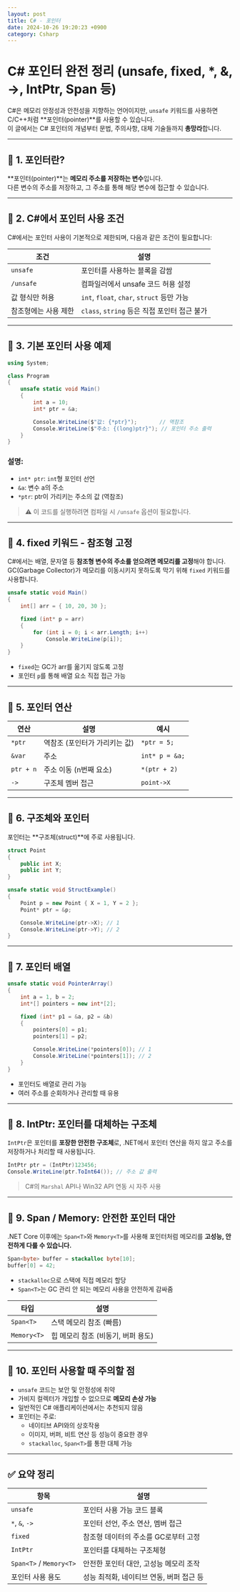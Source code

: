 ```yaml
---
layout: post
title: C# - 포인터
date: 2024-10-26 19:20:23 +0900
category: Csharp
---
```

# C# 포인터 완전 정리 (unsafe, fixed, *, &, ->, IntPtr, Span<T> 등)

C#은 메모리 안정성과 안전성을 지향하는 언어이지만, `unsafe` 키워드를 사용하면 C/C++처럼 **포인터(pointer)**를 사용할 수 있습니다.  
이 글에서는 C# 포인터의 개념부터 문법, 주의사항, 대체 기술들까지 **총망라**합니다.

---

## 🔷 1. 포인터란?

**포인터(pointer)**는 **메모리 주소를 저장하는 변수**입니다.  
다른 변수의 주소를 저장하고, 그 주소를 통해 해당 변수에 접근할 수 있습니다.

---

## 🔷 2. C#에서 포인터 사용 조건

C#에서는 포인터 사용이 기본적으로 제한되며, 다음과 같은 조건이 필요합니다:

| 조건 | 설명 |
|------|------|
| `unsafe` | 포인터를 사용하는 블록을 감쌈 |
| `/unsafe` | 컴파일러에서 unsafe 코드 허용 설정 |
| 값 형식만 허용 | `int`, `float`, `char`, `struct` 등만 가능 |
| 참조형에는 사용 제한 | `class`, `string` 등은 직접 포인터 접근 불가 |

---

## 🔷 3. 기본 포인터 사용 예제

```csharp
using System;

class Program
{
    unsafe static void Main()
    {
        int a = 10;
        int* ptr = &a;

        Console.WriteLine($"값: {*ptr}");       // 역참조
        Console.WriteLine($"주소: {(long)ptr}"); // 포인터 주소 출력
    }
}
```

### 설명:
- `int* ptr`: `int`형 포인터 선언
- `&a`: 변수 a의 주소
- `*ptr`: ptr이 가리키는 주소의 값 (역참조)

> ⚠️ 이 코드를 실행하려면 컴파일 시 `/unsafe` 옵션이 필요합니다.

---

## 🔷 4. fixed 키워드 - 참조형 고정

C#에서는 배열, 문자열 등 **참조형 변수의 주소를 얻으려면 메모리를 고정**해야 합니다.  
GC(Garbage Collector)가 메모리를 이동시키지 못하도록 막기 위해 `fixed` 키워드를 사용합니다.

```csharp
unsafe static void Main()
{
    int[] arr = { 10, 20, 30 };

    fixed (int* p = arr)
    {
        for (int i = 0; i < arr.Length; i++)
            Console.WriteLine(p[i]);
    }
}
```

- `fixed`는 GC가 arr를 옮기지 않도록 고정
- 포인터 `p`를 통해 배열 요소 직접 접근 가능

---

## 🔷 5. 포인터 연산

| 연산 | 설명 | 예시 |
|------|------|------|
| `*ptr` | 역참조 (포인터가 가리키는 값) | `*ptr = 5;` |
| `&var` | 주소 | `int* p = &a;` |
| `ptr + n` | 주소 이동 (n번째 요소) | `*(ptr + 2)` |
| `->` | 구조체 멤버 접근 | `point->X` |

---

## 🔷 6. 구조체와 포인터

포인터는 **구조체(struct)**에 주로 사용됩니다.

```csharp
struct Point
{
    public int X;
    public int Y;
}

unsafe static void StructExample()
{
    Point p = new Point { X = 1, Y = 2 };
    Point* ptr = &p;

    Console.WriteLine(ptr->X); // 1
    Console.WriteLine(ptr->Y); // 2
}
```

---

## 🔷 7. 포인터 배열

```csharp
unsafe static void PointerArray()
{
    int a = 1, b = 2;
    int*[] pointers = new int*[2];

    fixed (int* p1 = &a, p2 = &b)
    {
        pointers[0] = p1;
        pointers[1] = p2;

        Console.WriteLine(*pointers[0]); // 1
        Console.WriteLine(*pointers[1]); // 2
    }
}
```

- 포인터도 배열로 관리 가능
- 여러 주소를 순회하거나 관리할 때 유용

---

## 🔷 8. IntPtr: 포인터를 대체하는 구조체

`IntPtr`은 포인터를 **포장한 안전한 구조체**로, .NET에서 포인터 연산을 하지 않고 주소를 저장하거나 처리할 때 사용됩니다.

```csharp
IntPtr ptr = (IntPtr)123456;
Console.WriteLine(ptr.ToInt64()); // 주소 값 출력
```

> C#의 `Marshal` API나 Win32 API 연동 시 자주 사용

---

## 🔷 9. Span<T> / Memory<T>: 안전한 포인터 대안

.NET Core 이후에는 `Span<T>`와 `Memory<T>`를 사용해 포인터처럼 메모리를 **고성능, 안전하게 다룰 수 있습니다.**

```csharp
Span<byte> buffer = stackalloc byte[10];
buffer[0] = 42;
```

- `stackalloc`으로 스택에 직접 메모리 할당
- `Span<T>`는 GC 관리 안 되는 메모리 사용을 안전하게 감싸줌

| 타입 | 설명 |
|------|------|
| `Span<T>` | 스택 메모리 참조 (빠름) |
| `Memory<T>` | 힙 메모리 참조 (비동기, 버퍼 용도) |

---

## 🔷 10. 포인터 사용할 때 주의할 점

- `unsafe` 코드는 보안 및 안정성에 취약
- 가비지 컬렉터가 개입할 수 없으므로 **메모리 손상 가능**
- 일반적인 C# 애플리케이션에서는 추천되지 않음
- 포인터는 주로:
  - 네이티브 API와의 상호작용
  - 이미지, 버퍼, 비트 연산 등 성능이 중요한 경우
  - `stackalloc`, `Span<T>`를 통한 대체 가능

---

## ✅ 요약 정리

| 항목 | 설명 |
|------|------|
| `unsafe` | 포인터 사용 가능 코드 블록 |
| `*`, `&`, `->` | 포인터 선언, 주소 연산, 멤버 접근 |
| `fixed` | 참조형 데이터의 주소를 GC로부터 고정 |
| `IntPtr` | 포인터를 대체하는 구조체형 |
| `Span<T>` / `Memory<T>` | 안전한 포인터 대안, 고성능 메모리 조작 |
| 포인터 사용 용도 | 성능 최적화, 네이티브 연동, 버퍼 접근 등 |
